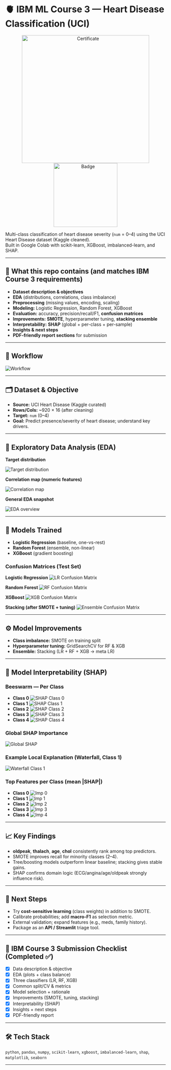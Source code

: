 # 🫀 IBM ML Course 3 — Heart Disease Classification (UCI)

<p align="center">
  <img src="certificate.png" alt="Certificate" width="400"/>
  <img src="supervised-machine-learning-classification.png" alt="Badge" width="200"/>
</p>

Multi-class classification of heart disease severity (`num` = 0–4) using the UCI Heart Disease dataset (Kaggle cleaned).  
Built in Google Colab with scikit-learn, XGBoost, imbalanced-learn, and SHAP.


---

## 📌 What this repo contains (and matches IBM Course 3 requirements)

- **Dataset description & objectives**
- **EDA** (distributions, correlations, class imbalance)
- **Preprocessing** (missing values, encoding, scaling)
- **Modeling:** Logistic Regression, Random Forest, XGBoost
- **Evaluation:** accuracy, precision/recall/F1, **confusion matrices**
- **Improvements:** **SMOTE**, hyperparameter tuning, **stacking ensemble**
- **Interpretability:** **SHAP** (global + per-class + per-sample)
- **Insights & next steps**
- **PDF-friendly report sections** for submission

---

## 🧭 Workflow

![Workflow](VisualWorkflowDiagram.png)

---

## 🗂 Dataset & Objective

- **Source:** UCI Heart Disease (Kaggle curated)
- **Rows/Cols:** ~920 × 16 (after cleaning)
- **Target:** `num` (0–4)
- **Goal:** Predict presence/severity of heart disease; understand key drivers.

---

## 🔎 Exploratory Data Analysis (EDA)

**Target distribution**

![Target distribution](target%20variable%20distribution.png)

**Correlation map (numeric features)**

![Correlation map](correlation%20map.png)

**General EDA snapshot**

![EDA overview](EDA.png)

---

## 🤖 Models Trained

- **Logistic Regression** (baseline, one-vs-rest)
- **Random Forest** (ensemble, non-linear)
- **XGBoost** (gradient boosting)

### Confusion Matrices (Test Set)

**Logistic Regression**
![LR Confusion Matrix](LogisticRegression_ConfusionMatrix.png)

**Random Forest**
![RF Confusion Matrix](RandomForst_ConfusionMatrix.png)

**XGBoost**
![XGB Confusion Matrix](XGBoost_ConfusionMatrix.png)

**Stacking (after SMOTE + tuning)**
![Ensemble Confusion Matrix](ConsuionMatrix_EnsembleLearningwithSMOTE.png)

---

## ⚙️ Model Improvements

- **Class imbalance:** SMOTE on training split  
- **Hyperparameter tuning:** GridSearchCV for RF & XGB  
- **Ensemble:** Stacking (LR + RF + XGB → meta LR)

---

## 🧠 Model Interpretability (SHAP)

### Beeswarm — Per Class
- **Class 0**
  ![SHAP Class 0](SHap1.png)
- **Class 1**
  ![SHAP Class 1](shap2.png)
- **Class 2**
  ![SHAP Class 2](shap3.png)
- **Class 3**
  ![SHAP Class 3](shap4.png)
- **Class 4**
  ![SHAP Class 4](shap5.png)

### Global SHAP Importance
![Global SHAP](globalshapimportance.png)

### Example Local Explanation (Waterfall, Class 1)
![Waterfall Class 1](class1shapexplanation.png)

### Top Features per Class (mean |SHAP|)
- **Class 0**
  ![Imp 0](shapimp1.png)
- **Class 1**
  ![Imp 1](shapimp2.png)
- **Class 2**
  ![Imp 2](shapimp3.png)
- **Class 3**
  ![Imp 3](shapimp4.png)
- **Class 4**
  ![Imp 4](shapimp5.png)

---

## 📈 Key Findings

- **oldpeak**, **thalach**, **age**, **chol** consistently rank among top predictors.
- SMOTE improves recall for minority classes (2–4).
- Tree/boosting models outperform linear baseline; stacking gives stable gains.
- SHAP confirms domain logic (ECG/angina/age/oldpeak strongly influence risk).

---

## 🧭 Next Steps

- Try **cost-sensitive learning** (class weights) in addition to SMOTE.
- Calibrate probabilities; add **macro-F1** as selection metric.
- External validation; expand features (e.g., meds, family history).
- Package as an **API / Streamlit** triage tool.

---

## 🧾 IBM Course 3 Submission Checklist (Completed ✅)

- [x] Data description & objective  
- [x] EDA (plots + class balance)  
- [x] Three classifiers (LR, RF, XGB)  
- [x] Common split/CV & metrics  
- [x] Model selection + rationale  
- [x] Improvements (SMOTE, tuning, stacking)  
- [x] Interpretability (SHAP)  
- [x] Insights + next steps  
- [x] PDF-friendly report  

---
## 🛠 Tech Stack

`python`, `pandas`, `numpy`, `scikit-learn`, `xgboost`, `imbalanced-learn`, `shap`, `matplotlib`, `seaborn`

---
